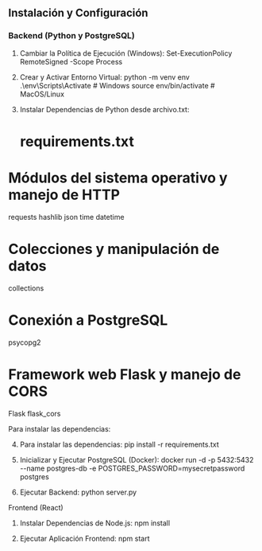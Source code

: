 ## Instalación y Configuración

### Backend (Python y PostgreSQL)

1. Cambiar la Política de Ejecución (Windows):
      Set-ExecutionPolicy RemoteSigned -Scope Process
   
2. Crear y Activar Entorno Virtual:
   python -m venv env
   .\env\Scripts\Activate  # Windows
   source env/bin/activate  # MacOS/Linux

3. Instalar Dependencias de Python desde archivo.txt:
   # requirements.txt

# Módulos del sistema operativo y manejo de HTTP
requests
hashlib
json
time
datetime

# Colecciones y manipulación de datos
collections

# Conexión a PostgreSQL
psycopg2

# Framework web Flask y manejo de CORS
Flask
flask_cors

Para instalar las dependencias:

4. Para instalar las dependencias:
   pip install -r requirements.txt

5. Inicializar y Ejecutar PostgreSQL (Docker):
   docker run -d -p 5432:5432 --name postgres-db -e POSTGRES_PASSWORD=mysecretpassword postgres

7. Ejecutar Backend:
    python server.py


Frontend (React)

1. Instalar Dependencias de Node.js:
    npm install
   
3. Ejecutar Aplicación Frontend:
   npm start


